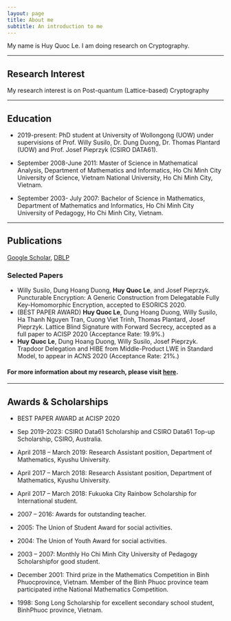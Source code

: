 ```yaml
---
layout: page
title: About me
subtitle: An introduction to me
---
```


My name is Huy Quoc Le. I am doing research on Cryptography.

---
## Research Interest
My research interest is on Post-quantum (Lattice-based) Cryptography

---
## Education
*  2019-present: PhD student at University of Wollongong (UOW) under supervisions of Prof. Willy Susilo, Dr. Dung Duong, Dr. Thomas Plantard (UOW) and Prof. Josef Pieprzyk (CSIRO DATA61).

*  September 2008-June 2011: Master of Science in Mathematical Analysis, Department of Mathematics and Informatics, Ho Chi Minh City University of Science, Vietnam National University, Ho Chi Minh City, Vietnam. 

*  September 2003- July 2007: Bachelor of Science in Mathematics, Department of Mathematics and Informatics, Ho Chi Minh City University of Pedagogy, Ho Chi Minh City, Vietnam.


---
## Publications
[Google Scholar](https://scholar.google.com/citations?user=RsBLTFYAAAAJ&hl=en), [DBLP](https://dblp.org/pers/l/Le:Huy_Quoc.html)

### Selected Papers
- Willy Susilo, Dung Hoang Duong, **Huy Quoc Le**, and Josef Pieprzyk.  Puncturable Encryption: A Generic Construction from Delegatable Fully Key-Homomorphic Encryption, accepted to ESORICS 2020.
- (BEST PAPER AWARD)  **Huy Quoc Le**, Dung Hoang Duong, Willy Susilo, Ha Thanh Nguyen Tran, Cuong Viet Trinh, Thomas Plantard, Josef Pieprzyk. Lattice Blind Signature with Forward Secrecy, accepted as a full paper to ACISP 2020  (Acceptance Rate: 19.9%.)
- **Huy Quoc Le**, Dung Hoang Duong, Willy Susilo, Josef Pieprzyk.  Trapdoor Delegation and HIBE from Middle-Product LWE in Standard Model,  to appear in ACNS 2020 (Acceptance Rate: 21%.) 

#### For more information about my research, please visit [here]().

---
## Awards & Scholarships
- BEST PAPER AWARD at ACISP 2020

- Sep 2019-2023: CSIRO Data61 Scholarship and CSIRO Data61 Top-up Scholarship, CSIRO, Australia.

- April 2018 – March 2019: Research Assistant position, Department of Mathematics, Kyushu University.

- April 2017 – March 2018: Research Assistant position, Department of Mathematics, Kyushu University.

- April 2017 – March 2018: Fukuoka City Rainbow Scholarship for International student.

- 2007 – 2016: Awards for outstanding teacher.

- 2005: The Union of Student Award for social activities.

- 2004: The Union of Youth Award for social activities.

- 2003 – 2007: Monthly Ho Chi Minh City University of Pedagogy Scholarshipfor good student.

- December 2001: Third prize in the Mathematics Competition in Binh Phuocprovince, Vietnam. Member of the Binh Phuoc province team participated inthe National Mathematics Competition.

- 1998: Song Long Scholarship for excellent secondary school student, BinhPhuoc province, Vietnam.



